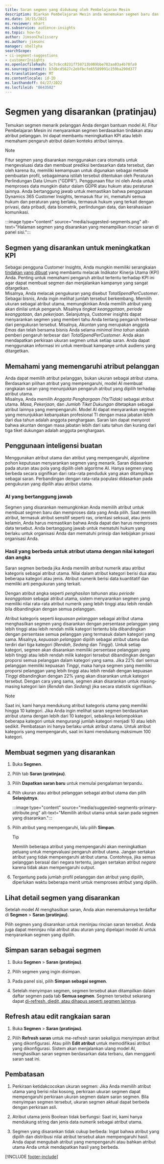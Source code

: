 ```yaml
---
title: Saran segmen yang didukung oleh Pembelajaran Mesin
description: Biarkan Pembelajaran Mesin anda menemukan segmen baru dan menarik berdasarkan atribut pelanggan.
ms.date: 10/15/2021
ms.reviewer: mhart
ms.subservice: audience-insights
ms.topic: how-to
author: JimsonChalissery
ms.author: jimsonc
manager: shellyha
searchScope:
- ci-segment-suggestions
- customerInsights
ms.openlocfilehash: 5c7c6cc8231f758713b989bbe782aa03a4b78fa9
ms.sourcegitcommit: b7dbcd5627c2ebfbcfe65589991c159ba290d377
ms.translationtype: MT
ms.contentlocale: id-ID
ms.lasthandoff: 04/27/2022
ms.locfileid: "8643502"
---
```

# <a name="suggested-segments-preview"></a>Segmen yang disarankan (pratinjau)

Temukan segmen menarik pelanggan Anda dengan bantuan model AI. Fitur Pembelajaran Mesin ini menyarankan segmen berdasarkan tindakan atau atribut pelanggan. Ini dapat membantu meningkatkan KPI atau lebih memahami pengaruh atribut dalam konteks atribut lainnya. 

> [!NOTE]
> Fitur segmen yang disarankan menggunakan cara otomatis untuk mengevaluasi data dan membuat prediksi berdasarkan data tersebut, dan oleh karena itu, memiliki kemampuan untuk digunakan sebagai metode pembuatan profil, sebagaimana istilah tersebut ditentukan oleh Peraturan Perlindungan Data Umum ("GDPR"). Penggunaan fitur ini oleh Anda untuk memproses data mungkin diatur dalam GDPR atau hukum atau peraturan lainnya. Anda bertanggung jawab untuk memastikan bahwa penggunaan Dynamics 365 Customer Insights, termasuk fitur ini, mematuhi semua hukum dan peraturan yang berlaku, termasuk hukum yang terkait dengan privasi, data pribadi, data biometrik, perlindungan data, dan kerahasiaan komunikasi.

:::image type="content" source="media/suggested-segments.png" alt-text="Halaman segmen yang disarankan yang menampilkan rincian saran di panel sisi.":::

## <a name="suggested-segments-to-improve-your-kpis"></a>Segmen yang disarankan untuk meningkatkan KPI

Sebagai pengguna Customer Insights, Anda mungkin memiliki serangkaian [tindakan yang dibuat](measures.md) yang membantu melacak Indikator Kinerja Utama (KPI) Anda. Penting untuk memahami pengaruh atribut tertentu terhadap KPI ini agar dapat membuat segmen dan menjalankan kampanye yang sangat ditargetkan.   
Misalnya, Anda melacak pengukuran yang disebut *TotalSpendPerCustomer*. Sebagai bisnis, Anda ingin melihat jumlah tersebut berkembang. Memilih ukuran sebagai atribut utama, memungkinkan Anda memilih atribut yang akan dinilai untuk pengaruh. Misalnya *tingkat keanggotaan*, *periode keanggotaan*, dan *pekerjaan*. Selanjutnya, Customer insights dapat menyarankan segmen yang memberi tahu Anda tentang pengaruh terbesar dari pengukuran tersebut. Misalnya, *Akuntan* yang merupakan anggota *Emas* dan telah bersama bisnis Anda selama *minimal lima tahun* adalah pemberi pengaruh terbesar dari *TotalSpendPerCustomer*. Anda akan mendapatkan perkiraan ukuran segmen untuk setiap saran. Anda dapat menggunakan informasi ini untuk membuat kampanye untuk audiens yang ditargetkan.

## <a name="understand-what-influences-a-customer-attribute"></a>Memahami yang memengaruhi atribut pelanggan

Anda dapat memilih atribut pelanggan, bukan ukuran sebagai atribut utama. Berdasarkan pilihan atribut yang mempengaruhi, model AI membuat rangkaian saran yang menunjukkan pengaruh atribut yang dipilih terhadap atribut utama.   
Misalnya, Anda memilih *Anggota Penghargaan (Ya/Tidak)* sebagai atribut utama. *Masa*, *Pekerjaan*, dan *Jumlah Tiket Dukungan* ditetapkan sebagai atribut lainnya yang mempengaruhi. Model AI dapat menyarankan segmen yang menunjukkan kebanyakan profesional TI dengan masa jabatan lebih dari dua tahun adalah anggota penghargaan. Saran lain dapat menyorot bahwa akuntan dengan masa jabatan lebih dari satu tahun dan kurang dari tiga tiket dukungan adalah anggota penghargaan. 

## <a name="artificial-intelligence-usage"></a>Penggunaan inteligensi buatan

Menggunakan atribut utama dan atribut yang mempengaruhi, algoritme pohon keputusan menyarankan segmen yang menarik. Saran didasarkan pada aturan atau pola yang dipilih oleh algoritme AI. Hanya segmen yang berbeda secara signifikan dari rata-rata penduduk yang akan ditampilkan sebagai saran. Perbandingan dengan rata-rata populasi didasarkan pada pengukuran yang dipilih atau atribut utama.

### <a name="responsible-ai"></a>AI yang bertanggung jawab

Segmen yang disarankan memungkinkan Anda memilih atribut untuk membuat segmen baru dan memproses data yang Anda pilih. Saat memilih atribut, termasuk atribut sensitif seperti ras, orientasi seksual, atau jenis kelamin, Anda harus memastikan bahwa Anda dapat dan harus memproses data tersebut. Anda bertanggung jawab untuk mematuhi hukum yang berlaku untuk organisasi Anda dan mematuhi prinsip dan kebijakan privasi organisasi Anda.

### <a name="different-results-for-primary-attributes-with-categorical-and-numeric-values"></a>Hasil yang berbeda untuk atribut utama dengan nilai kategori dan angka

Saran segmen berbeda jika Anda memilih atribut numerik atau atribut kategoris sebagai atribut utama. Nilai dalam atribut kategori berisi dua atau beberapa kategori atau jenis. Atribut numerik berisi data kuantitatif dan memiliki arti pengukuran yang terkait.

Dengan atribut angka seperti *penghasilan tahunan* atau *periode keanggotaan* sebagai atribut utama, sistem menyarankan segmen yang memiliki nilai rata-rata atribut numerik yang lebih tinggi atau lebih rendah bila dibandingkan dengan semua pelanggan.

Atribut kategoris seperti *kepuasan pelanggan* sebagai atribut utama menghasilkan segmen yang disarankan dengan persentase pelanggan yang lebih tinggi atau lebih rendah milik kategori tertentu bila dibandingkan dengan persentase semua pelanggan yang termasuk dalam kategori yang sama. Misalnya, *kepuasan pelanggan* dipilih sebagai atribut utama dan terdiri dari tiga kategori (*Rendah*, *Sedang* dan *Tinggi*). Untuk setiap kategori, segmen akan disarankan memiliki persentase pelanggan yang lebih tinggi atau lebih rendah milik kategori tersebut dibandingkan dengan proporsi semua pelanggan dalam kategori yang sama. Jika 22% dari semua pelanggan memiliki kepuasan *Tinggi*, maka hanya segmen yang memiliki proporsi pelanggan yang lebih tinggi atau lebih rendah dengan kepuasan *Tinggi* dibandingkan dengan 22% yang akan disarankan untuk kategori tersebut. Dengan cara yang sama, segmen akan disarankan untuk masing-masing kategori lain (*Rendah* dan *Sedang*) jika secara statistik signifikan.

> [!NOTE]
> Saat ini, kami hanya mendukung atribut kategoris utama yang memiliki hingga 10 kategori. Jika Anda ingin melihat saran segmen berdasarkan atribut utama dengan lebih dari 10 kategori, sebaiknya kelompokkan beberapa kategori untuk mengurangi jumlah kategori menjadi 10 atau lebih sedikit. Pembatasan ini hanya berlaku untuk atribut utama. Untuk atribut kategoris yang mempengaruhi, saat ini kami mendukung maksimum 100 kategori.

## <a name="generate-suggested-segments"></a>Membuat segmen yang disarankan

1. Buka **Segmen**.

1. Pilih tab **Saran (pratinjau)**.

1. Pilih **Dapatkan saran baru** untuk memulai pengalaman terpandu.

1. Pilih ukuran atau atribut pelanggan sebagai atribut utama dan pilih **Selanjutnya**.

   :::image type="content" source="media/suggested-segments-primary-attribute.png" alt-text="Memilih atribut utama untuk saran pada segmen yang disarankan.":::

1. Pilih atribut yang mempengaruhi, lalu pilih **Simpan**.
   
   > [!TIP]
   > Memilih beberapa atribut yang mempengaruhi akan meningkatkan peluang untuk mengevaluasi pengaruh atribut utama. Jangan sertakan atribut yang tidak mempengaruhi atribut utama. Contohnya, jika semua pelanggan berasal dari negara tertentu, jangan sertakan atribut *negara* karena tidak akan mempengaruhi output.

1. Tergantung pada jumlah profil pelanggan dan atribut yang dipilih, diperlukan waktu beberapa menit untuk memproses atribut yang dipilih. 

## <a name="view-details-of-a-suggested-segment"></a>Lihat detail segmen yang disarankan

Setelah model AI menghasilkan saran, Anda akan menemukannya terdaftar di **Segmen** > **Saran (pratinjau)**.
 
Pilih segmen yang disarankan untuk meninjau rincian saran tersebut. Anda juga dapat meninjau nilai atribut atau aturan yang dipelajari model AI untuk menyarankan segmen yang dipilih.

## <a name="save-a-suggestion-as-a-segment"></a>Simpan saran sebagai segmen

1. Buka **Segmen** > **Saran (pratinjau)**.

1. Pilih segmen yang ingin disimpan. 

1. Pada panel sisi, pilih **Simpan sebagai segmen**. 

1. Setelah menyimpan segmen, segmen tersebut akan ditampilkan dalam daftar segmen pada tab **Semua segmen**. Segmen tersebut sekarang dapat [di-refresh, diedit, atau dihapus seperti segmen lainnya](segments.md).

## <a name="refresh-or-edit-a-set-of-suggestions"></a>Refresh atau edit rangkaian saran

1. Buka **Segmen** > **Saran (pratinjau)**.

1. Pilih **Refresh saran** untuk me-refresh saran sekaligus menyimpan atribut yang dikonfigurasi. Atau pilih **Edit atribut** untuk memodifikasi atribut yang dikonfigurasi. Sistem akan menjalankan ulang model AI, menghasilkan saran segmen berdasarkan data terbaru, dan mengganti saran saat ini.

## <a name="limitations"></a>Pembatasan

1. Perkiraan ketidakcocokan ukuran segmen: Jika Anda memilih atribut utama yang berisi nilai kosong, perkiraan ukuran segmen dapat mempengaruhi perkiraan ukuran segmen dalam saran segmen. Bila menyimpan segmen tersebut, ukuran segmen aktual dapat berbeda dengan perkiraan asli.
 
2. Atribut utama jenis Boolean tidak berfungsi: Saat ini, kami hanya mendukung string dan jenis data numerik sebagai atribut utama.

3. Segmen yang disarankan tidak cukup berbeda: Ingat bahwa atribut yang dipilih dan distribusi nilai atribut tersebut akan mempengaruhi hasil. Anda dapat mengubah atribut yang mempengaruhi atau bahkan atribut utama Anda untuk mendapatkan hasil yang berbeda.



[!INCLUDE [footer-include](includes/footer-banner.md)]
